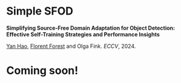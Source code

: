# Simple SFOD

**Simplifying Source-Free Domain Adaptation for Object Detection: Effective Self-Training Strategies and Performance Insights**

[Yan Hao](https://honeyhaoyan.github.io/), [Florent Forest](https://florentfo.rest) and Olga Fink. *ECCV*, 2024.

# Coming soon!
